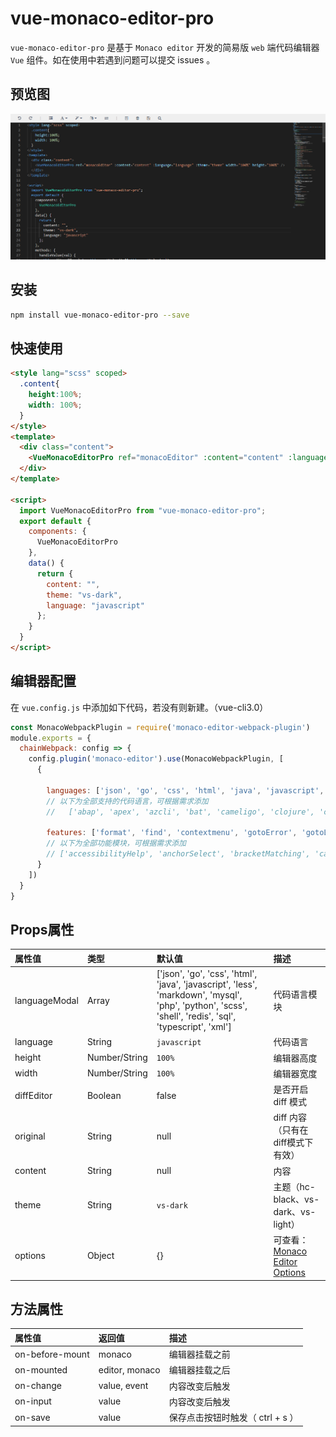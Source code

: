 # vue-monaco-editor-pro

`vue-monaco-editor-pro` 是基于 `Monaco editor` 开发的简易版 `web` 端代码编辑器 `Vue` 组件。如在使用中若遇到问题可以提交 issues 。

## 预览图 
![预览图](./demo.png)

## 安装
```bash
npm install vue-monaco-editor-pro --save
```

## 快速使用

```html
<style lang="scss" scoped>
  .content{
    height:100%;
    width: 100%;
  }
</style>
<template>
  <div class="content">
    <VueMonacoEditorPro ref="monacoEditor" :content="content" :language="language" :theme="theme" width="100%" height="100%" />
  </div>
</template>

<script>
  import VueMonacoEditorPro from "vue-monaco-editor-pro"; 
  export default {
    components: {
      VueMonacoEditorPro
    },
    data() {
      return {
        content: "",
        theme: "vs-dark",
        language: "javascript"
      };
    }
  }
</script>
```
## 编辑器配置
在 `vue.config.js` 中添加如下代码，若没有则新建。（vue-cli3.0）
```js
const MonacoWebpackPlugin = require('monaco-editor-webpack-plugin')
module.exports = {
  chainWebpack: config => {
    config.plugin('monaco-editor').use(MonacoWebpackPlugin, [
      {
        
        languages: ['json', 'go', 'css', 'html', 'java', 'javascript', 'less', 'markdown', 'mysql', 'php', 'python', 'scss', 'shell', 'redis', 'sql', 'typescript', 'xml'],
        // 以下为全部支持的代码语言，可根据需求添加
        //   ['abap', 'apex', 'azcli', 'bat', 'cameligo', 'clojure', 'coffee', 'cpp', 'csharp', 'csp', 'css', 'dart', 'dockerfile', 'ecl', 'fsharp', 'go', 'graphql', 'handlebars', 'hcl', 'html', 'ini', 'java', 'javascript', 'json', 'julia', 'kotlin', 'less', 'lexon', 'lua', 'm3', 'markdown', 'mips', 'msdax', 'mysql', 'objective-c', 'pascal', 'pascaligo', 'perl', 'pgsql', 'php', 'postiats', 'powerquery', 'powershell', 'pug', 'python', 'r', 'razor', 'redis', 'redshift', 'restructuredtext', 'ruby', 'rust', 'sb', 'scala', 'scheme', 'scss', 'shell', 'solidity', 'sophia', 'sql', 'st', 'swift', 'systemverilog', 'tcl', 'twig', 'typescript', 'vb', 'xml', 'yaml'],

        features: ['format', 'find', 'contextmenu', 'gotoError', 'gotoLine', 'gotoSymbol', 'hover' , 'documentSymbols']
        // 以下为全部功能模块，可根据需求添加
        // ['accessibilityHelp', 'anchorSelect', 'bracketMatching', 'caretOperations', 'clipboard', 'codeAction', 'codelens', 'colorPicker', 'comment', 'contextmenu', 'coreCommands', 'cursorUndo', 'dnd', 'documentSymbols', 'find', 'folding', 'fontZoom', 'format', 'gotoError', 'gotoLine', 'gotoSymbol', 'hover', 'iPadShowKeyboard', 'inPlaceReplace', 'indentation', 'inlineHints', 'inspectTokens', 'linesOperations', 'linkedEditing', 'links', 'multicursor', 'parameterHints', 'quickCommand', 'quickHelp', 'quickOutline', 'referenceSearch', 'rename', 'smartSelect', 'snippets', 'suggest', 'toggleHighContrast', 'toggleTabFocusMode', 'transpose', 'unusualLineTerminators', 'viewportSemanticTokens', 'wordHighlighter', 'wordOperations', 'wordPartOperations']
      }
    ])
  }
}
```

## Props属性

| 属性值        | 类型          | 默认值                                                                                                                                                  | 描述                                                                                                                                    |
|:--------------|:--------------|:--------------------------------------------------------------------------------------------------------------------------------------------------------|:----------------------------------------------------------------------------------------------------------------------------------------|
| languageModal | Array         | ['json', 'go', 'css', 'html', 'java', 'javascript', 'less', 'markdown', 'mysql', 'php', 'python', 'scss', 'shell', 'redis', 'sql', 'typescript', 'xml'] | 代码语言模块                                                                                                                            |
| language      | String        | `javascript`                                                                                                                                            | 代码语言                                                                                                                                |
| height        | Number/String | `100%`                                                                                                                                                  | 编辑器高度                                                                                                                              |
| width         | Number/String | `100%`                                                                                                                                                  | 编辑器宽度                                                                                                                              |
| diffEditor    | Boolean       | false                                                                                                                                                   | 是否开启 diff 模式                                                                                                                      |
| original      | String        | null                                                                                                                                                    | diff 内容（只有在diff模式下有效）                                                                                                       |
| content       | String        | null                                                                                                                                                    | 内容                                                                                                                                    |
| theme         | String        | `vs-dark`                                                                                                                                               | 主题（hc-black、vs-dark、vs-light）                                                                                                     |
| options       | Object        | {}                                                                                                                                                      | 可查看：[Monaco Editor Options](https://microsoft.github.io/monaco-editor/api/interfaces/monaco.editor.ieditorconstructionoptions.html) |

## 方法属性
| 属性值          | 返回值         | 描述               |
|:----------------|:---------------|:-------------------|
| on-before-mount | monaco         | 编辑器挂载之前     |
| on-mounted      | editor, monaco | 编辑器挂载之后     |
| on-change       | value, event   | 内容改变后触发     |
| on-input        | value          | 内容改变后触发     |
| on-save         | value          | 保存点击按钮时触发（ ctrl + s ） |